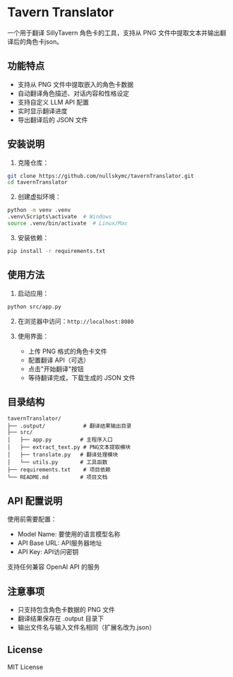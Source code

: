 # Tavern Translator

一个用于翻译 SillyTavern 角色卡的工具，支持从 PNG 文件中提取文本并输出翻译后的角色卡json。

## 功能特点

- 支持从 PNG 文件中提取嵌入的角色卡数据
- 自动翻译角色描述、对话内容和性格设定
- 支持自定义 LLM API 配置
- 实时显示翻译进度
- 导出翻译后的 JSON 文件

## 安装说明

1. 克隆仓库：
```bash
git clone https://github.com/nullskymc/tavernTranslator.git
cd tavernTranslator
```

2. 创建虚拟环境：
```bash
python -m venv .venv
.venv\Scripts\activate  # Windows
source .venv/bin/activate  # Linux/Mac
```

3. 安装依赖：
```bash
pip install -r requirements.txt
```

## 使用方法

1. 启动应用：
```bash
python src/app.py
```

2. 在浏览器中访问：`http://localhost:8080`

3. 使用界面：
   - 上传 PNG 格式的角色卡文件
   - 配置翻译 API（可选）
   - 点击"开始翻译"按钮
   - 等待翻译完成，下载生成的 JSON 文件

## 目录结构

```
tavernTranslator/
├── .output/            # 翻译结果输出目录
├── src/
│   ├── app.py         # 主程序入口
│   ├── extract_text.py # PNG文本提取模块
│   ├── translate.py   # 翻译处理模块
│   └── utils.py       # 工具函数
├── requirements.txt    # 项目依赖
└── README.md          # 项目文档
```

## API 配置说明

使用前需要配置：
- Model Name: 要使用的语言模型名称
- API Base URL: API服务器地址
- API Key: API访问密钥

支持任何兼容 OpenAI API 的服务

## 注意事项

- 只支持包含角色卡数据的 PNG 文件
- 翻译结果保存在 .output 目录下
- 输出文件名与输入文件名相同（扩展名改为.json）

## License

MIT License